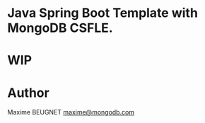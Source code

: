 # Java Spring Boot Template with MongoDB CSFLE.

# WIP

# Author

Maxime BEUGNET <maxime@mongodb.com>